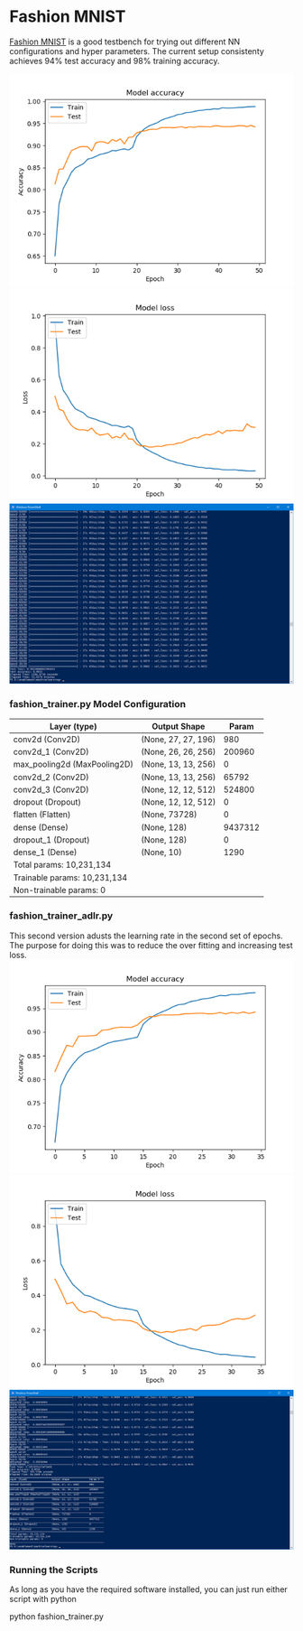 # Fashion MNIST

[Fashion MNIST](https://github.com/zalandoresearch/fashion-mnist) is a good testbench for trying out different NN configurations and hyper parameters. The current setup consistenty achieves 94% test accuracy and 98% training accuracy.

![accuracy graph](./model_accuracy.png)
![loss graph](./model_loss.png)
![training log](./training_log.png)


### fashion_trainer.py Model Configuration ###

|Layer (type)                |Output Shape            |Param  |
|----------------------------|------------------------|-------|
|conv2d (Conv2D)             |(None, 27, 27, 196)     |980    |
|conv2d_1 (Conv2D)           |(None, 26, 26, 256)     |200960 |
|max_pooling2d (MaxPooling2D)|(None, 13, 13, 256)     |0      |
|conv2d_2 (Conv2D)           |(None, 13, 13, 256)     |65792  |
|conv2d_3 (Conv2D)           |(None, 12, 12, 512)     |524800 |
|dropout (Dropout)           |(None, 12, 12, 512)     |0      |
|flatten (Flatten)           |(None, 73728)           |0      |
|dense (Dense)               |(None, 128)             |9437312|
|dropout_1 (Dropout)         |(None, 128)             |0      |
|dense_1 (Dense)             |(None, 10)              |1290   |
|Total params: 10,231,134                                     |
|Trainable params: 10,231,134                                 |
|Non-trainable params: 0                                      |

### fashion_trainer_adlr.py ###

This second version adusts the learning rate in the second set of epochs. The purpose for doing this was to reduce the over fitting and increasing test loss.
![accuracy graph](./model_adlr_accuracy.png)
![loss graph](./model_adlr_loss.png)
![training log](./training_log2.png)

### Running the Scripts ###

As long as you have the required software installed, you can just run either script with python

python fashion_trainer.py

